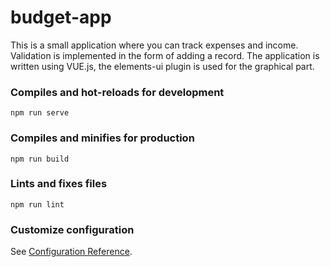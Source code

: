 # budget-app

This is a small application where you can track expenses and income. Validation is implemented in the form of adding a record.
The application is written using VUE.js, the elements-ui plugin is used for the graphical part.

### Compiles and hot-reloads for development

```
npm run serve
```

### Compiles and minifies for production

```
npm run build
```

### Lints and fixes files

```
npm run lint
```

### Customize configuration

See [Configuration Reference](https://cli.vuejs.org/config/).
